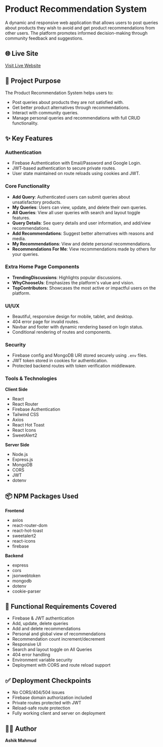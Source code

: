# Product Recommendation System

A dynamic and responsive web application that allows users to post queries about products they wish to avoid and get product recommendations from other users. The platform promotes informed decision-making through community feedback and suggestions.

## 🌐 Live Site

[Visit Live Website](https://query-nest-web-13121.web.app/)

## 🚀 Project Purpose

The Product Recommendation System helps users to:
- Post queries about products they are not satisfied with.
- Get better product alternatives through recommendations.
- Interact with community queries.
- Manage personal queries and recommendations with full CRUD functionality.

## ✨ Key Features

### Authentication
- Firebase Authentication with Email/Password and Google Login.
- JWT-based authentication to secure private routes.
- User state maintained on route reloads using cookies and JWT.

### Core Functionality
- **Add Query**: Authenticated users can submit queries about unsatisfactory products.
- **My Queries**: Users can view, update, and delete their own queries.
- **All Queries**: View all user queries with search and layout toggle features.
- **Query Details**: See query details and user information, and add/view recommendations.
- **Add Recommendations**: Suggest better alternatives with reasons and media.
- **My Recommendations**: View and delete personal recommendations.
- **Recommendations For Me**: View recommendations made by others for your queries.

### Extra Home Page Components
- **TrendingDiscussions**: Highlights popular discussions.
- **WhyChooseUs**: Emphasizes the platform's value and vision.
- **TopContributors**: Showcases the most active or impactful users on the platform.

### UI/UX
- Beautiful, responsive design for mobile, tablet, and desktop.
- 404 error page for invalid routes.
- Navbar and footer with dynamic rendering based on login status.
- Conditional rendering of routes and components.

### Security
- Firebase config and MongoDB URI stored securely using `.env` files.
- JWT token stored in cookies for authentication.
- Protected backend routes with token verification middleware.

### Tools & Technologies

**Client Side**
- React
- React Router
- Firebase Authentication
- Tailwind CSS
- Axios
- React Hot Toast
- React Icons
- SweetAlert2

**Server Side**
- Node.js
- Express.js
- MongoDB
- CORS
- JWT
- dotenv

## 📦 NPM Packages Used

**Frontend**
- axios
- react-router-dom
- react-hot-toast
- sweetalert2
- react-icons
- firebase

**Backend**
- express
- cors
- jsonwebtoken
- mongodb
- dotenv
- cookie-parser


## 📜 Functional Requirements Covered

- Firebase & JWT authentication
- Add, update, delete queries
- Add and delete recommendations
- Personal and global view of recommendations
- Recommendation count increment/decrement
- Responsive UI
- Search and layout toggle on All Queries
- 404 error handling
- Environment variable security
- Deployment with CORS and route reload support

## ✅ Deployment Checkpoints

- No CORS/404/504 issues
- Firebase domain authorization included
- Private routes protected with JWT
- Reload-safe route protection
- Fully working client and server on deployment

## 👨‍💻 Author

**Ashik Mahmud**  

